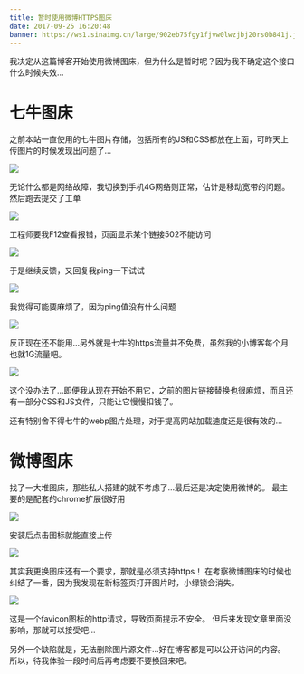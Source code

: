 ```yaml
---
title: 暂时使用微博HTTPS图床
date: 2017-09-25 16:20:48
banner: https://ws1.sinaimg.cn/large/902eb75fgy1fjvw0lwzjbj20rs0b841j.jpg
---
```


我决定从这篇博客开始使用微博图床，但为什么是暂时呢？因为我不确定这个接口什么时候失效...

<!--more-->

# 七牛图床

之前本站一直使用的七牛图片存储，包括所有的JS和CSS都放在上面，可昨天上传图片的时候发现出问题了...

![](https://ws1.sinaimg.cn/large/902eb75fgy1fjvv2az2vej20yx0nrq6e.jpg)

无论什么都是网络故障，我切换到手机4G网络则正常，估计是移动宽带的问题。
然后跑去提交了工单

![](https://ws1.sinaimg.cn/large/902eb75fgy1fjvv6cuh8ij217h09gwin.jpg)

工程师要我F12查看报错，页面显示某个链接502不能访问

![](https://ws1.sinaimg.cn/large/902eb75fgy1fjvv74irbej20jh0aegnx.jpg)

于是继续反馈，又回复我ping一下试试

![](https://ws1.sinaimg.cn/large/902eb75fgy1fjvv82wq6yj20vm03qjrn.jpg)

我觉得可能要麻烦了，因为ping值没有什么问题

![](https://ws1.sinaimg.cn/large/902eb75fgy1fjvv8wlahqj20j2075dgx.jpg)

反正现在还不能用...另外就是七牛的https流量并不免费，虽然我的小博客每个月也就1G流量吧。

![](https://ws1.sinaimg.cn/large/902eb75fgy1fjvvaymabej21c50g9go8.jpg)

这个没办法了...即便我从现在开始不用它，之前的图片链接替换也很麻烦，而且还有一部分CSS和JS文件，只能让它慢慢扣钱了。

还有特别舍不得七牛的webp图片处理，对于提高网站加载速度还是很有效的...

# 微博图床

找了一大堆图床，那些私人搭建的就不考虑了...最后还是决定使用微博的。
最主要的是配套的chrome扩展很好用

![](https://ws1.sinaimg.cn/large/902eb75fgy1fjvvj753poj215t0p1am6.jpg)

安装后点击图标就能直接上传

![](https://ws1.sinaimg.cn/large/902eb75fgy1fjvvk7pu8nj20m80faq59.jpg)

其实我更换图床还有一个要求，那就是必须支持https！
在考察微博图床的时候也纠结了一番，因为我发现在新标签页打开图片时，小绿锁会消失。

![](https://ws1.sinaimg.cn/large/902eb75fgy1fjvvnahra3j20jc08aq3h.jpg)

这是一个favicon图标的http请求，导致页面提示不安全。
但后来发现文章里面没影响，那就可以接受吧...

另外一个缺陷就是，无法删除图片源文件...好在博客都是可以公开访问的内容。
所以，待我体验一段时间后再考虑要不要换回来吧。